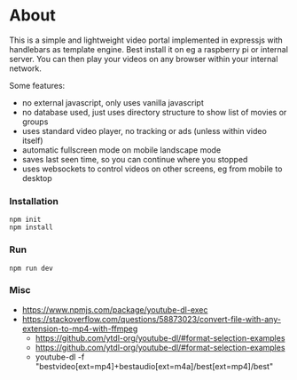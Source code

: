 # About
This is a simple and lightweight video portal implemented in expressjs with handlebars as template engine. Best install it on eg a raspberry pi or internal server. You can then play your videos on any browser within your internal network.

Some features:
- no external javascript, only uses vanilla javascript
- no database used, just uses directory structure to show list of movies or groups
- uses standard video player, no tracking or ads (unless within video itself)
- automatic fullscreen mode on mobile landscape mode
- saves last seen time, so you can continue where you stopped
- uses websockets to control videos on other screens, eg from mobile to desktop

### Installation
```
npm init
npm install
```

### Run
```
npm run dev
```

### Misc
- https://www.npmjs.com/package/youtube-dl-exec
- https://stackoverflow.com/questions/58873023/convert-file-with-any-extension-to-mp4-with-ffmpeg
  - https://github.com/ytdl-org/youtube-dl/#format-selection-examples
  - https://github.com/ytdl-org/youtube-dl/#format-selection-examples
  - youtube-dl -f "bestvideo[ext=mp4]+bestaudio[ext=m4a]/best[ext=mp4]/best"
